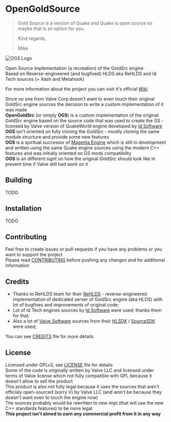 # OpenGoldSource
>Gold Source is a version of Quake and Quake is open source so maybe that is an option for you.
>
>Kind regards,
>
>Mike

![OGS Logo](https://github.com/projectogs/ogs-docs/docs/OGSLogo1280x512.png?raw=true "OGS Logo")

Open Source implementation (a recreation) of the GoldSrc engine   
Based on Reverse-engineered (and bugfixed) HLDS aka ReHLDS and Id Tech sources (+ Xash and Metahook)

For more information about the project you can visit it's official [Wiki](https://github.com/Sh1ft0x0EF/OpenGoldSrc/wiki)

Since no one from Valve Corp doesn't want to even touch their original GoldSrc engine sources the decision to write a custom implementation of it was made  
**OpenGoldSrc** (or simply **OGS**) is a custom implementation of the original GoldSrc engine based on the source code that was
used to create the GS - licensed by Valve version of QuakeWorld engine developed by [Id Software](https://github.com/id-Software)  
**OGS** isn't oriented on fully cloning the GoldSrc - mostly cloning the same module structure and provide some new features  
**OGS** is a spiritual successor of [Magenta Engine]() which is still in development and written using the same Quake engine sources using the modern C++ features and was initially oriented on GS mods compatibility  
**OGS** is an different signt on how the original GoldSrc should look like in present time if Valve still had work on it

## Building

TODO

## Installation

TODO

## Contributing

Feel free to create issues or pull-requests if you have any problems or you want to support the project  
Please read [CONTRIBUTING](CONTRIBUTING.md) before pushing any changes and for additional information

## Credits

* Thanks to ReHLDS team for their [ReHLDS](https://github.com/dreamstalker/rehlds) - reverse-engineered implementation of dedicated server of GoldSrc engine (aka HLDS) with lot of bugfixes and improvements of original code;
* Lot of Id Tech engines sources by [Id Software](https://github.com/id-Software) were used; thanks them for that;
* Also a lot of [Valve Software](https://github.com/ValveSoftware) sources from their [HLSDK](https://github.com/ValveSoftware/halflife) / [SourceSDK](https://github.com/ValveSoftware/source-sdk-2013) were used;

You can see [CREDITS](CREDITS.md) file for more details

## License

Licensed under GPLv3, see [LICENSE](LICENSE) file for details  
Some of the code is originally written by Valve LLC and licensed under terms of Valve license which not fully compatible with GPL because it doesn't allow to sell the product  
This product is also not fully legal because it uses the sources that aren't officialy open-sourced (sorry V) by Valve LLC (and won't be because they doesn't want even to touch the engine now)  
The sources probably would be rewritten to new impl (that will use the new C++ standards features) to be more legal  
**This project isn't aimed to earn any commercial profit from it in any way**